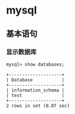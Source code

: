 # mysql

## 基本语句

### 显示数据库

    mysql> show databases;
    
    +--------------------+
    | Database           |
    +--------------------+
    | information_schema |
    | test               |
    +--------------------+
    2 rows in set (0.07 sec)
